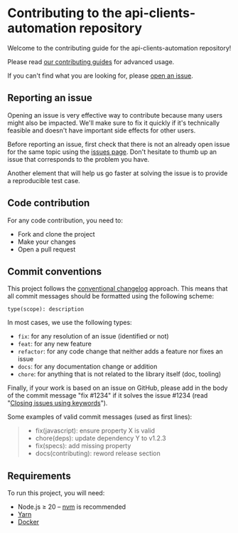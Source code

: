 # Contributing to the api-clients-automation repository

Welcome to the contributing guide for the api-clients-automation repository!

Please read [our contributing guides](https://api-clients-automation.netlify.app/docs/introduction/) for advanced usage.

If you can't find what you are looking for, please [open an issue](https://github.com/algolia/api-clients-automation/issues/new/choose).

## Reporting an issue

Opening an issue is very effective way to contribute because many users might also be impacted. We'll make sure to fix it quickly if it's technically feasible and doesn't have important side effects for other users.

Before reporting an issue, first check that there is not an already open issue for the same topic using the [issues page](https://github.com/algolia/api-clients-automation/issues). Don't hesitate to thumb up an issue that corresponds to the problem you have.

Another element that will help us go faster at solving the issue is to provide a reproducible test case.

## Code contribution

For any code contribution, you need to:

- Fork and clone the project
- Make your changes
- Open a pull request

## Commit conventions

This project follows the [conventional changelog](https://conventionalcommits.org/) approach. This means that all commit messages should be formatted using the following scheme:

```
type(scope): description
```

In most cases, we use the following types:

- `fix`: for any resolution of an issue (identified or not)
- `feat`: for any new feature
- `refactor`: for any code change that neither adds a feature nor fixes an issue
- `docs`: for any documentation change or addition
- `chore`: for anything that is not related to the library itself (doc, tooling)

Finally, if your work is based on an issue on GitHub, please add in the body of the commit message "fix #1234" if it solves the issue #1234 (read "[Closing issues using keywords](https://help.github.com/en/articles/closing-issues-using-keywords)").

Some examples of valid commit messages (used as first lines):

> - fix(javascript): ensure property X is valid
> - chore(deps): update dependency Y to v1.2.3
> - fix(specs): add missing property
> - docs(contributing): reword release section

## Requirements

To run this project, you will need:

- Node.js ≥ 20 – [nvm](https://github.com/creationix/nvm#install-script) is recommended
- [Yarn](https://yarnpkg.com)
- [Docker](https://docs.docker.com/desktop/install/mac-install/)

